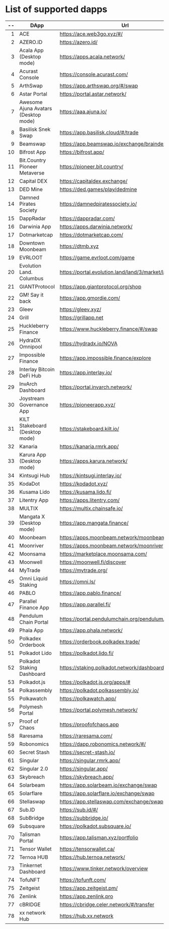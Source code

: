 
# List of supported dapps
| --  |                 DApp                 |                         Url                          |             Tags              |
| --: | ------------------------------------ | ---------------------------------------------------- | ----------------------------- |
|   1 | ACE                                  | https://ace.web3go.xyz/#/                            | utilities                     |
|   2 | AZERO.ID                             | https://azero.id/                                    | utilities                     |
|   3 | Acala App (Desktop mode)             | https://apps.acala.network/                          | bridge,dex,staking            |
|   4 | Acurast Console                      | https://console.acurast.com/                         | utilities                     |
|   5 | ArthSwap                             | https://app.arthswap.org/#/swap                      | dex,staking,evm               |
|   6 | Astar Portal                         | https://portal.astar.network/                        | bridge,staking,evm            |
|   7 | Awesome Ajuna Avatars (Desktop mode) | https://aaa.ajuna.io/                                | nft,gaming                    |
|   8 | Basilisk Snek Swap                   | https://app.basilisk.cloud/#/trade                   | bridge,dex                    |
|   9 | Beamswap                             | https://app.beamswap.io/exchange/braindex            | bridge,dex,staking,evm        |
|  10 | Bifrost App                          | https://bifrost.app/                                 | bridge,crowdloans,dex,staking |
|  11 | Bit.Country Pioneer Metaverse        | https://pioneer.bit.country/                         | nft,staking,gaming            |
|  12 | Capital DEX                          | https://capitaldex.exchange/                         | dex,staking,evm               |
|  13 | DED Mine                             | https://ded.games/play/dedmine                       | gaming,nft                    |
|  14 | Damned Pirates Society               | https://damnedpiratessociety.io/                     | nft,evm,gaming                |
|  15 | DappRadar                            | https://dappradar.com/                               | social                        |
|  16 | Darwinia App                         | https://apps.darwinia.network/                       | staking                       |
|  17 | Dotmarketcap                         | https://dotmarketcap.com/                            | social                        |
|  18 | Downtown Moonbeam                    | https://dtmb.xyz                                     | evm,social                    |
|  19 | EVRLOOT                              | https://game.evrloot.com/game                        | nft,gaming                    |
|  20 | Evolution Land. Columbus             | https://portal.evolution.land/land/3/market/land     | nft,evm,gaming                |
|  21 | GIANTProtocol                        | https://app.giantprotocol.org/shop                   | utilities                     |
|  22 | GM! Say it back                      | https://app.gmordie.com/                             | social                        |
|  23 | Gleev                                | https://gleev.xyz/                                   | social                        |
|  24 | Grill                                | https://grillapp.net                                 | social                        |
|  25 | Huckleberry Finance                  | https://www.huckleberry.finance/#/swap               | bridge,dex,staking,evm        |
|  26 | HydraDX Omnipool                     | https://hydradx.io/NOVA                              | bridge,dex                    |
|  27 | Impossible Finance                   | https://app.impossible.finance/explore               | dex,evm                       |
|  28 | Interlay Bitcoin DeFi Hub            | https://app.interlay.io/                             | bridge,staking,dex            |
|  29 | InvArch Dashboard                    | https://portal.invarch.network/                      | crowdloans,governance         |
|  30 | Joystream Governance App             | https://pioneerapp.xyz/                              | governance                    |
|  31 | KILT Stakeboard (Desktop mode)       | https://stakeboard.kilt.io/                          | staking                       |
|  32 | Kanaria                              | https://kanaria.rmrk.app/                            | nft                           |
|  33 | Karura App (Desktop mode)            | https://apps.karura.network/                         | bridge,dex,staking            |
|  34 | Kintsugi Hub                         | https://kintsugi.interlay.io/                        | bridge,staking,crowdloans     |
|  35 | KodaDot                              | https://kodadot.xyz/                                 | nft                           |
|  36 | Kusama Lido                          | https://kusama.lido.fi/                              | staking,evm                   |
|  37 | Litentry App                         | https://apps.litentry.com/                           | bridge,evm                    |
|  38 | MULTIX                               | https://multix.chainsafe.io/                         | utilities                     |
|  39 | Mangata X (Desktop mode)             | https://app.mangata.finance/                         | bridge                        |
|  40 | Moonbeam                             | https://apps.moonbeam.network/moonbeam               | bridge,staking,crowdloans,evm |
|  41 | Moonriver                            | https://apps.moonbeam.network/moonriver              | bridge,staking,crowdloans,evm |
|  42 | Moonsama                             | https://marketplace.moonsama.com/                    | nft,evm                       |
|  43 | Moonwell                             | https://moonwell.fi/discover                         | bridge,staking,evm            |
|  44 | MyTrade                              | https://mytrade.org/                                 | dex,staking,evm               |
|  45 | Omni Liquid Staking                  | https://omni.ls/                                     | bridge,staking                |
|  46 | PABLO                                | https://app.pablo.finance/                           | dex                           |
|  47 | Parallel Finance App                 | https://app.parallel.fi/                             | bridge,dex                    |
|  48 | Pendulum Chain Portal                | https://portal.pendulumchain.org/pendulum/dashboard  | utilities,staking             |
|  49 | Phala App                            | https://app.phala.network/                           | staking                       |
|  50 | Polkadex Orderbook                   | https://orderbook.polkadex.trade/                    | dex,utilities                 |
|  51 | Polkadot Lido                        | https://polkadot.lido.fi/                            | staking,evm                   |
|  52 | Polkadot Staking Dashboard           | https://staking.polkadot.network/dashboard#/overview | staking,utilities             |
|  53 | Polkadot.js                          | https://polkadot.js.org/apps/#                       | utilities                     |
|  54 | Polkassembly                         | https://polkadot.polkassembly.io/                    | governance                    |
|  55 | Polkawatch                           | https://polkawatch.app/                              | staking                       |
|  56 | Polymesh Portal                      | https://portal.polymesh.network/                     | utilities,staking,nft         |
|  57 | Proof of Chaos                       | https://proofofchaos.app                             | nft,governance                |
|  58 | Raresama                             | https://raresama.com/                                | nft                           |
|  59 | Robonomics                           | https://dapp.robonomics.network/#/                   | utilities                     |
|  60 | Secret Stash                         | https://secret-stash.io/                             | nft,utilities                 |
|  61 | Singular                             | https://singular.rmrk.app/                           | nft                           |
|  62 | Singular 2.0                         | https://singular.app/                                | nft                           |
|  63 | Skybreach                            | https://skybreach.app/                               | nft,evm,gaming                |
|  64 | Solarbeam                            | https://app.solarbeam.io/exchange/swap               | bridge,dex,staking,evm        |
|  65 | Solarflare                           | https://app.solarflare.io/exchange/swap              | bridge,dex,staking,evm        |
|  66 | Stellaswap                           | https://app.stellaswap.com/exchange/swap             | bridge,dex,staking,evm        |
|  67 | Sub.ID                               | https://sub.id/#/                                    | utilities                     |
|  68 | SubBridge                            | https://subbridge.io/                                | bridge,evm                    |
|  69 | Subsquare                            | https://polkadot.subsquare.io/                       | governance                    |
|  70 | Talisman Portal                      | https://app.talisman.xyz/portfolio                   | crowdloans,nft                |
|  71 | Tensor Wallet                        | https://tensorwallet.ca/                             | utilities,staking             |
|  72 | Ternoa HUB                           | https://hub.ternoa.network/                          | staking                       |
|  73 | Tinkernet Dashboard                  | https://www.tinker.network/overview                  | staking,bridge,crowdloans     |
|  74 | TofuNFT                              | https://tofunft.com/                                 | nft,evm                       |
|  75 | Zeitgeist                            | https://app.zeitgeist.pm/                            | utilities                     |
|  76 | Zenlink                              | https://app.zenlink.pro                              | dex,staking                   |
|  77 | cBRIDGE                              | https://cbridge.celer.network/#/transfer             | dex,evm,nft                   |
|  78 | xx network Hub                       | https://hub.xx.network                               | social,staking,utilities      |
